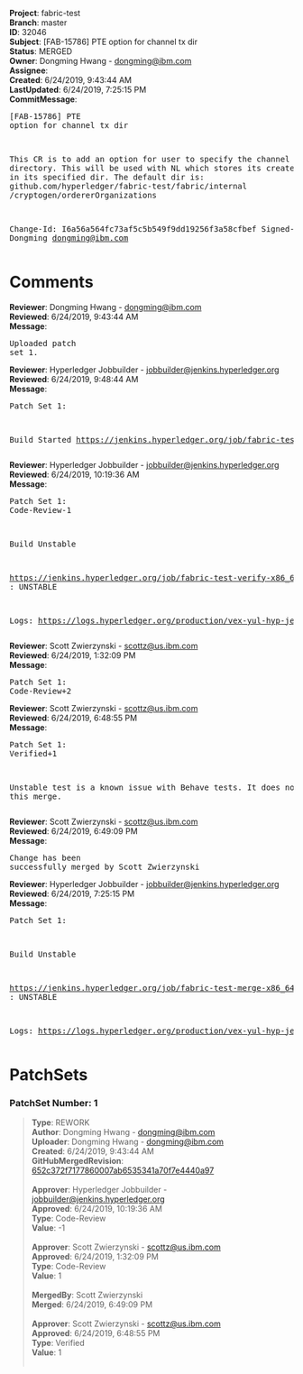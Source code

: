 <strong>Project</strong>: fabric-test<br><strong>Branch</strong>: master<br><strong>ID</strong>: 32046<br><strong>Subject</strong>: [FAB-15786] PTE option for channel tx dir<br><strong>Status</strong>: MERGED<br><strong>Owner</strong>: Dongming Hwang - dongming@ibm.com<br><strong>Assignee</strong>:<br><strong>Created</strong>: 6/24/2019, 9:43:44 AM<br><strong>LastUpdated</strong>: 6/24/2019, 7:25:15 PM<br><strong>CommitMessage</strong>:<br><pre>[FAB-15786] PTE option for channel tx dir

This CR is to add an option for user to specify
the channel tx directory.  This will be used with
NL which stores its created channel tx in its
specified dir.  The default dir is:
github.com/hyperledger/fabric-test/fabric/internal
/cryptogen/ordererOrganizations

Change-Id: I6a56a564fc73af5c5b549f9dd19256f3a58cfbef
Signed-off-by: Dongming <dongming@ibm.com>
</pre><h1>Comments</h1><strong>Reviewer</strong>: Dongming Hwang - dongming@ibm.com<br><strong>Reviewed</strong>: 6/24/2019, 9:43:44 AM<br><strong>Message</strong>: <pre>Uploaded patch set 1.</pre><strong>Reviewer</strong>: Hyperledger Jobbuilder - jobbuilder@jenkins.hyperledger.org<br><strong>Reviewed</strong>: 6/24/2019, 9:48:44 AM<br><strong>Message</strong>: <pre>Patch Set 1:

Build Started https://jenkins.hyperledger.org/job/fabric-test-verify-x86_64/3077/</pre><strong>Reviewer</strong>: Hyperledger Jobbuilder - jobbuilder@jenkins.hyperledger.org<br><strong>Reviewed</strong>: 6/24/2019, 10:19:36 AM<br><strong>Message</strong>: <pre>Patch Set 1: Code-Review-1

Build Unstable 

https://jenkins.hyperledger.org/job/fabric-test-verify-x86_64/3077/ : UNSTABLE

Logs: https://logs.hyperledger.org/production/vex-yul-hyp-jenkins-3/fabric-test-verify-x86_64/3077</pre><strong>Reviewer</strong>: Scott Zwierzynski - scottz@us.ibm.com<br><strong>Reviewed</strong>: 6/24/2019, 1:32:09 PM<br><strong>Message</strong>: <pre>Patch Set 1: Code-Review+2</pre><strong>Reviewer</strong>: Scott Zwierzynski - scottz@us.ibm.com<br><strong>Reviewed</strong>: 6/24/2019, 6:48:55 PM<br><strong>Message</strong>: <pre>Patch Set 1: Verified+1

Unstable test is a known issue with Behave tests. It does not block this merge.</pre><strong>Reviewer</strong>: Scott Zwierzynski - scottz@us.ibm.com<br><strong>Reviewed</strong>: 6/24/2019, 6:49:09 PM<br><strong>Message</strong>: <pre>Change has been successfully merged by Scott Zwierzynski</pre><strong>Reviewer</strong>: Hyperledger Jobbuilder - jobbuilder@jenkins.hyperledger.org<br><strong>Reviewed</strong>: 6/24/2019, 7:25:15 PM<br><strong>Message</strong>: <pre>Patch Set 1:

Build Unstable 

https://jenkins.hyperledger.org/job/fabric-test-merge-x86_64/696/ : UNSTABLE

Logs: https://logs.hyperledger.org/production/vex-yul-hyp-jenkins-3/fabric-test-merge-x86_64/696</pre><h1>PatchSets</h1><h3>PatchSet Number: 1</h3><blockquote><strong>Type</strong>: REWORK<br><strong>Author</strong>: Dongming Hwang - dongming@ibm.com<br><strong>Uploader</strong>: Dongming Hwang - dongming@ibm.com<br><strong>Created</strong>: 6/24/2019, 9:43:44 AM<br><strong>GitHubMergedRevision</strong>: [652c372f7177860007ab6535341a70f7e4440a97](https://github.com/hyperledger/fabric-test/commit/652c372f7177860007ab6535341a70f7e4440a97)<br><br><strong>Approver</strong>: Hyperledger Jobbuilder - jobbuilder@jenkins.hyperledger.org<br><strong>Approved</strong>: 6/24/2019, 10:19:36 AM<br><strong>Type</strong>: Code-Review<br><strong>Value</strong>: -1<br><br><strong>Approver</strong>: Scott Zwierzynski - scottz@us.ibm.com<br><strong>Approved</strong>: 6/24/2019, 1:32:09 PM<br><strong>Type</strong>: Code-Review<br><strong>Value</strong>: 1<br><br><strong>MergedBy</strong>: Scott Zwierzynski<br><strong>Merged</strong>: 6/24/2019, 6:49:09 PM<br><br><strong>Approver</strong>: Scott Zwierzynski - scottz@us.ibm.com<br><strong>Approved</strong>: 6/24/2019, 6:48:55 PM<br><strong>Type</strong>: Verified<br><strong>Value</strong>: 1<br><br></blockquote>